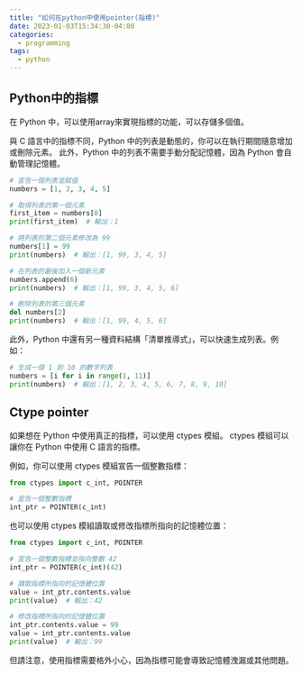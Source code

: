 ```yaml
---
title: "如何在python中使用pointer(指標)"
date: 2023-01-03T15:34:30-04:00
categories:
  - programming
tags:
  - python
---
```


## Python中的指標

在 Python 中，可以使用array來實現指標的功能，可以存儲多個值。

與 C 語言中的指標不同，Python 中的列表是動態的，你可以在執行期間隨意增加或刪除元素。
此外，Python 中的列表不需要手動分配記憶體，因為 Python 會自動管理記憶體。

```python
# 宣告一個列表並賦值
numbers = [1, 2, 3, 4, 5]

# 取得列表的第一個元素
first_item = numbers[0]
print(first_item)  # 輸出：1

# 將列表的第二個元素修改為 99
numbers[1] = 99
print(numbers)  # 輸出：[1, 99, 3, 4, 5]

# 在列表的最後加入一個新元素
numbers.append(6)
print(numbers)  # 輸出：[1, 99, 3, 4, 5, 6]

# 刪除列表的第三個元素
del numbers[2]
print(numbers)  # 輸出：[1, 99, 4, 5, 6]
```

此外，Python 中還有另一種資料結構「清單推導式」，可以快速生成列表。例如：

```python
# 生成一個 1 到 10 的數字列表
numbers = [i for i in range(1, 11)]
print(numbers)  # 輸出：[1, 2, 3, 4, 5, 6, 7, 8, 9, 10]
```

## Ctype pointer
如果想在 Python 中使用真正的指標，可以使用 ctypes 模組。 ctypes 模組可以讓你在 Python 中使用 C 語言的指標。

例如，你可以使用 ctypes 模組宣告一個整數指標：

```python
from ctypes import c_int, POINTER

# 宣告一個整數指標
int_ptr = POINTER(c_int)
```

也可以使用 ctypes 模組讀取或修改指標所指向的記憶體位置：

```python
from ctypes import c_int, POINTER

# 宣告一個整數指標並指向整數 42
int_ptr = POINTER(c_int)(42)

# 讀取指標所指向的記憶體位置
value = int_ptr.contents.value
print(value)  # 輸出：42

# 修改指標所指向的記憶體位置
int_ptr.contents.value = 99
value = int_ptr.contents.value
print(value)  # 輸出：99
```

但請注意，使用指標需要格外小心，因為指標可能會導致記憶體洩漏或其他問題。

[jekyll-docs]: https://jekyllrb.com/docs/home
[jekyll-gh]:   https://github.com/jekyll/jekyll
[jekyll-talk]: https://talk.jekyllrb.com/
